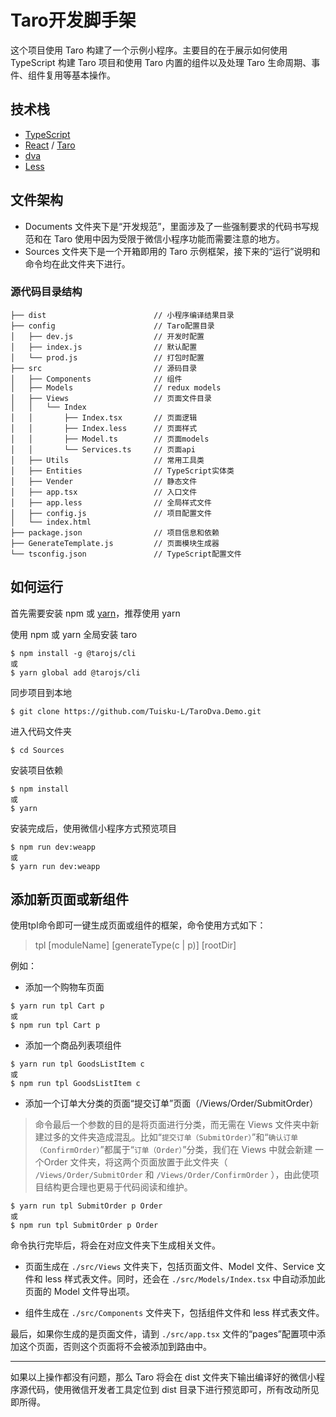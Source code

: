# Taro开发脚手架

这个项目使用 Taro 构建了一个示例小程序。主要目的在于展示如何使用 TypeScript 构建 Taro 项目和使用 Taro 内置的组件以及处理 Taro 生命周期、事件、组件复用等基本操作。

## 技术栈

- [TypeScript](https://www.tslang.cn/docs/home.html)
- [React](https://reactjs.org/) / [Taro](https://taro.aotu.io/)
- [dva](https://dvajs.com/)
- [Less](https://less.bootcss.com/)

## 文件架构

- Documents 文件夹下是“开发规范”，里面涉及了一些强制要求的代码书写规范和在 Taro 使用中因为受限于微信小程序功能而需要注意的地方。
- Sources 文件夹下是一个开箱即用的 Taro 示例框架，接下来的“运行”说明和命令均在此文件夹下进行。

### 源代码目录结构

    ├── dist                        // 小程序编译结果目录
    ├── config                      // Taro配置目录
    │   ├── dev.js                  // 开发时配置
    │   ├── index.js                // 默认配置
    │   └── prod.js                 // 打包时配置
    ├── src                         // 源码目录
    │   ├── Components              // 组件
    │   ├── Models                  // redux models
    │   ├── Views                   // 页面文件目录
    │   │   └── Index
    │   │       ├── Index.tsx       // 页面逻辑
    │   │       ├── Index.less      // 页面样式
    │   │       ├── Model.ts        // 页面models
    │   │       └── Services.ts     // 页面api
    │   ├── Utils                   // 常用工具类
    │   ├── Entities                // TypeScript实体类
    │   ├── Vender                  // 静态文件
    │   ├── app.tsx                 // 入口文件
    │   ├── app.less                // 全局样式文件
    │   ├── config.js               // 项目配置文件
    │   └── index.html
    ├── package.json                // 项目信息和依赖
    ├── GenerateTemplate.js         // 页面模块生成器
    └── tsconfig.json               // TypeScript配置文件

## 如何运行

首先需要安装 npm 或 [yarn](https://yarnpkg.com/zh-Hans/)，推荐使用 yarn

使用 npm 或 yarn 全局安装 taro

```
$ npm install -g @tarojs/cli
或
$ yarn global add @tarojs/cli
```

同步项目到本地

```
$ git clone https://github.com/Tuisku-L/TaroDva.Demo.git
```

进入代码文件夹

```
$ cd Sources
```

安装项目依赖

```
$ npm install
或
$ yarn
```

安装完成后，使用微信小程序方式预览项目

```
$ npm run dev:weapp
或
$ yarn run dev:weapp
```

## 添加新页面或新组件

使用tpl命令即可一键生成页面或组件的框架，命令使用方式如下：

> tpl [moduleName] [generateType(c | p)] [rootDir]

例如：

- 添加一个购物车页面

```
$ yarn run tpl Cart p
或
$ npm run tpl Cart p
```

- 添加一个商品列表项组件

```
$ yarn run tpl GoodsListItem c
或
$ npm run tpl GoodsListItem c
```

- 添加一个订单大分类的页面“提交订单”页面（/Views/Order/SubmitOrder）

> 命令最后一个参数的目的是将页面进行分类，而无需在 Views 文件夹中新建过多的文件夹造成混乱。比如“`提交订单（SubmitOrder）`”和“`确认订单（ConfirmOrder）`”都属于“`订单（Order）`”分类，我们在 Views 中就会新建 一个Order 文件夹，将这两个页面放置于此文件夹（ `/Views/Order/SubmitOrder` 和 `/Views/Order/ConfirmOrder` ），由此使项目结构更合理也更易于代码阅读和维护。

```
$ yarn run tpl SubmitOrder p Order
或
$ npm run tpl SubmitOrder p Order
```

命令执行完毕后，将会在对应文件夹下生成相关文件。

- 页面生成在 `./src/Views` 文件夹下，包括页面文件、Model 文件、Service 文件和 less 样式表文件。同时，还会在 `./src/Models/Index.tsx` 中自动添加此页面的 Model 文件导出项。

- 组件生成在 `./src/Components` 文件夹下，包括组件文件和 less 样式表文件。

最后，如果你生成的是页面文件，请到 `./src/app.tsx` 文件的“pages”配置项中添加这个页面，否则这个页面将不会被添加到路由中。

---

如果以上操作都没有问题，那么 Taro 将会在 dist 文件夹下输出编译好的微信小程序源代码，使用微信开发者工具定位到 dist 目录下进行预览即可，所有改动所见即所得。
